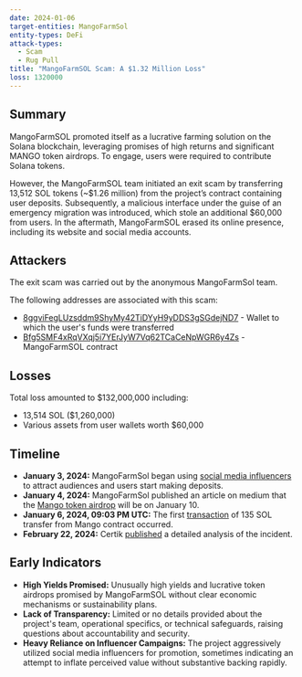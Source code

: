 ```yaml
---
date: 2024-01-06
target-entities: MangoFarmSol
entity-types: DeFi
attack-types:
  - Scam
  - Rug Pull
title: "MangoFarmSOL Scam: A $1.32 Million Loss"
loss: 1320000
---
```


## Summary

MangoFarmSOL promoted itself as a lucrative farming solution on the Solana blockchain, leveraging promises of high returns and significant MANGO token airdrops. To engage, users were required to contribute Solana tokens.

However, the MangoFarmSOL team initiated an exit scam by transferring 13,512 SOL tokens (~$1.26 million) from the project’s contract containing user deposits. Subsequently, a malicious interface under the guise of an emergency migration was introduced, which stole an additional $60,000 from users. In the aftermath, MangoFarmSOL erased its online presence, including its website and social media accounts.

## Attackers

The exit scam was carried out by the anonymous MangoFarmSol team.

The following addresses are associated with this scam:

- [8ggviFegLUzsddm9ShyMy42TiDYyH9yDDS3gSGdejND7](https://solscan.io/account/8ggviFegLUzsddm9ShyMy42TiDYyH9yDDS3gSGdejND7) - Wallet to which the user's funds were transferred
- [Bfg5SMF4xRqVXqj5i7YErJyW7Vq62TCaCeNpWGR6y4Zs](https://solscan.io/account/Bfg5SMF4xRqVXqj5i7YErJyW7Vq62TCaCeNpWGR6y4Zs) - MangoFarmSOL contract

## Losses

Total loss amounted to $132,000,000 including:
- 13,514 SOL ($1,260,000)
- Various assets from user wallets worth $60,000

## Timeline

- **January 3, 2024:** MangoFarmSol began using [social media influencers](https://twitter.com/nftscamtracker/status/1743771636799508886) to attract audiences and users start making deposits.
- **January 4, 2024:** MangoFarmSol published an article on medium that the [Mango token airdrop](https://mangofarminfo.medium.com/mango-token-launch-6e8ed8ffb85a) will be on January 10.
- **January 6, 2024, 09:03 PM UTC:** The first [transaction](https://solscan.io/tx/2HFZyg21afEgKy9NgM7p4TQFzA33ppNWwsSoLyh61wxRFB2ELkpsKPECwu4PrUtRNF3TvmJZbXmQ4thjw3gFcLK9) of 135 SOL transfer from Mango contract occurred.
- **February 22, 2024:** Certik [published](https://www.certik.com/resources/blog/6nJWXmsXvA73YHmudrwjHv-mangofarmsol-exit-scam) a detailed analysis of the incident. 

## Early Indicators

- **High Yields Promised:** Unusually high yields and lucrative token airdrops promised by MangoFarmSOL without clear economic mechanisms or sustainability plans.
- **Lack of Transparency:** Limited or no details provided about the project's team, operational specifics, or technical safeguards, raising questions about accountability and security.
- **Heavy Reliance on Influencer Campaigns:** The project aggressively utilized social media influencers for promotion, sometimes indicating an attempt to inflate perceived value without substantive backing rapidly.
